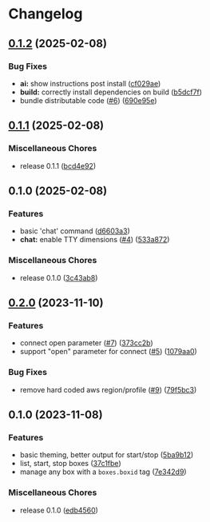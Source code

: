 # Changelog

## [0.1.2](https://github.com/dwmkerr/terminal-ai/compare/v0.1.1...v0.1.2) (2025-02-08)


### Bug Fixes

* **ai:** show instructions post install ([cf029ae](https://github.com/dwmkerr/terminal-ai/commit/cf029aecec0112f94823f7e7e5ec1829a9ddc5ee))
* **build:** correctly install dependencies on build ([b5dcf7f](https://github.com/dwmkerr/terminal-ai/commit/b5dcf7f11b15aaff44c3ac8ce587069dea244c4b))
* bundle distributable code ([#6](https://github.com/dwmkerr/terminal-ai/issues/6)) ([690e95e](https://github.com/dwmkerr/terminal-ai/commit/690e95e370679ad08148b245d1cc75d48c9907c6))

## [0.1.1](https://github.com/dwmkerr/terminal-ai/compare/v0.1.0...v0.1.1) (2025-02-08)


### Miscellaneous Chores

* release 0.1.1 ([bcd4e92](https://github.com/dwmkerr/terminal-ai/commit/bcd4e9269c5f2aed602c2f34d0b0b87f99c4be16))

## 0.1.0 (2025-02-08)


### Features

* basic 'chat' command ([d6603a3](https://github.com/dwmkerr/terminal-ai/commit/d6603a3e29fc229163005c38320d03dc98e03a50))
* **chat:** enable TTY dimensions ([#4](https://github.com/dwmkerr/terminal-ai/issues/4)) ([533a872](https://github.com/dwmkerr/terminal-ai/commit/533a872253d842b06b14f2a4eba4e44dd95ad533))


### Miscellaneous Chores

* release 0.1.0 ([3c43ab8](https://github.com/dwmkerr/terminal-ai/commit/3c43ab879cb73a7356fe1da898571d07e39825e3))

## [0.2.0](https://github.com/dwmkerr/boxes/compare/v0.1.0...v0.2.0) (2023-11-10)


### Features

* connect open parameter ([#7](https://github.com/dwmkerr/boxes/issues/7)) ([373cc2b](https://github.com/dwmkerr/boxes/commit/373cc2b4762289b927671108cfa69e83a98caf45))
* support "open" parameter for connect ([#5](https://github.com/dwmkerr/boxes/issues/5)) ([1079aa0](https://github.com/dwmkerr/boxes/commit/1079aa02b6012c7415ce502225fb3a4841f04a98))


### Bug Fixes

* remove hard coded aws region/profile ([#9](https://github.com/dwmkerr/boxes/issues/9)) ([79f5bc3](https://github.com/dwmkerr/boxes/commit/79f5bc3e23c2ac3489f7684f7d690e27e93cfef5))

## 0.1.0 (2023-11-08)


### Features

* basic theming, better output for start/stop ([5ba9b12](https://github.com/dwmkerr/boxes/commit/5ba9b1264b149dd4fa539ff462b3f8bef78c0fda))
* list, start, stop boxes ([37c1fbe](https://github.com/dwmkerr/boxes/commit/37c1fbed7e43114fabf5c3343d5a2ac73084e7ec))
* manage any box with a `boxes.boxid` tag ([7e342d9](https://github.com/dwmkerr/boxes/commit/7e342d91e11d8e561a1da840314a96f90fb452b0))


### Miscellaneous Chores

* release 0.1.0 ([edb4560](https://github.com/dwmkerr/boxes/commit/edb4560daf7409c85f3ed519eb6abbf08899857a))
